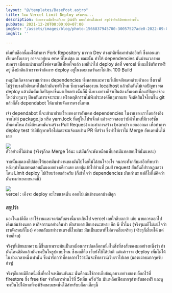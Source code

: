 ```yaml
---
layout: "@/templates/BasePost.astro"
title: โดน Vercel Limit Deploy ครั้งแรก...
description: ด้วยความมือใหม่ก็เลย push แบบไม่สนไม่แคร์ สรุปว่าติดลิมิทซะอย่างนั้น
pubDate: 2021-12-20T00:00:00+07:00
imgSrc: "/assets/images/blog/photo-1566837945700-30057527ade0-2022-09-09.jpeg"
imgAlt: ''

---
```

เดิมทีบล็อกนี้ผมได้ทำการ Fork Repository มาจาก Dev ต่างชาติเพื่อมาทำต่ออีกที ซึ่งตอนเขาเขียนครั้งแรกๆ อาจจะอยู่บน env ที่ใหม่สุด ณ ขณะนั้น ทำให้ dependencies มันผ่านเวลาพอสมควร เมื่อผมนำมาแก้ไขต่อจนเป็นที่พอใจแล้ว ผมก็นำไป deploy ต่อที่ vercel ซึ่งผมใช้บริการฟรีอยู่ ซึ่งปกติแล้วเขาจะจำกัดการ deploy อยู่ในขอบเขตวันละไม่เกิน 100 Build

เหตุมันเกิดจากความเก่าของ dependencies ทั้งหลายและความขี้เกียจอัพเดทด้วยตัวเอง ซึ่งเราก็ไม่รู้ว่าบางตัวอัพเดทไปแล้วมันจะพังไหม ซึ่งบางครั้งลองบน localhost แล้วมันดันไม่เจอปัญหา พอ deploy แล้วมันดันเกิดปัญหาขึ้นมาเสียอย่างนั้นก็มี ซึ่งบางอย่างก็จำเป็นต้องอัพเดทเพื่อแก้ปัญหาช่องโหว่ต่างๆนาๆ ป้องกันการเจาะระบบ หรือพฤติกรรมไม่พึงประสงค์อื่นๆมากมาย จึงตัดสินใจโยนขึ้น git แล้วก็ตั้ง dependabot ให้มาช่วยจัดการตรงนี้แทน

เจ้า dependabot นี่จะเข้ามาช่วยเรื่องของการอัพเดท dependencies ในงานของเราโดยอ้างอิงจากไฟล์ package.js หรือ yarn.lock ที่อยู่ในโปรเจ็กต์ แล้วตรวจสอบว่ามีตัวไหนที่มีเวอร์ชั่นอัพเดทไหม ถ้ามีอัพเดทมันจะสร้าง Pull Request และทำการสร้าง branch แยกออกมา เพื่อทำการ deploy test ว่ามีปัญหาหรือไม่และจะแจ้งผลผ่าน PR ที่สร้าง ซึ่งทำให้เราไม่ Merge อัพเดทนั้นได้เลย

![](/assets/images/blog/image-34-2022-09-09.png)  
ตัวอย่างที่ไม่ผ่าน (จริงๆก็กด Merge ได้นะ แต่มันก็จะพังเหมือนที่บอทมันทดสอบให้นั่นแหละ)

จากนั้นผมเองก็ปล่อยให้บอทมันทำงานของมันไปโดยไม่ได้สนใจอะไร จนกระทั่งกลับมาอีกทีพบว่าหลังๆทำไมผลทดสอบมันแดงอย่างเดียวเลย เลยสุ่มเข้าไปอ่านที่ pull request สักอันก็ปรากฎผลว่า โดน Limit deploy ไปเรียบร้อยแล้วครับ (ก็เข้าใจว่า dependencies มันเก่านะ แต่ก็ไม่ได้คิดว่ามันจะเก่าเยอะขนาดนี้)

![](/assets/images/blog/image-35-2022-09-09.png)  
vercel : เอ็งจะ deploy อะไรขนาดนั้น ออกไปเล่นข้างนอกบ้างสิลูก

### สรุปว่า

มองในแง่ดีคือ เราใช้งานและจดจ่อกับตรงนี้มากเกินไป vercel เลยใจดีบอกว่า เฮ้ย นายควรออกไปเดินเล่นข้างนอก หากิจกรรมอย่างอื่นทำ พักสายตาเสียบางนะสหาย อีก 6 ชั่วโมง (จริงๆผมก็ไม่แน่ใจว่าเขาตัดรอบกี่โมง) ค่อยกลับมาทำงานตรงนี้ใหม่นะ มันเป็นชะตาที่ไม่อาจเลี่ยงจริงๆ (จริงๆก็เลี่ยงได้ แค่จ่ายก็จบ)

จริงๆที่เขียนบทความนี้ขึ้นมาเพราะมันเป็นเหมือนการปลดล็อกหนึ่งในสิ่งที่สงสัยของผมอย่างหนึ่งว่า ถ้ามันโดนลิมิตแล้วมันจะเป็นในรูปแบบไหน ซึ่งผลก็คือ เว็บยังใช้ได้ปกติ แต่แค่เราจะ deploy เพิ่มไม่ได้ในช่วงเวลาหนึ่งเท่านั้น ซึ่งน่ารักกว่าที่คาดการไว้ว่ามันจะชัทดาวน์เว็บเราไปเลย (มองแง่ลบมากๆครับ ฮ่าๆ)

จริงๆก็แอบมีอีกหนึ่งสิ่งที่คาใจเหมือนกันนะ นั่นคือผมใช้การเก็บข้อมูลบางอย่างของบล็อกไว้ที่ firestore ซึ่ง free tier จำกัดการอ่านไว้ที่ 5หมื่น ครั้ง/วัน มันเหลือเฟือมากๆสำหรับของฟรี และดูจะเป็นไปได้ยากที่จะพิชิตขอบเขตนั้นได้สำหรับบล็อกเล็กๆนี้